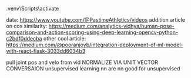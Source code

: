.venv\Scripts\activate

data: https://www.youtube.com/@PastimeAthletics/videos
addition article on cos similarity: https://medium.com/analytics-vidhya/human-pose-comparison-and-action-scoring-using-deep-learning-opencv-python-c2bdf0ddecba
other cool article: https://medium.com/@pooranjoyb/integration-deployment-of-ml-model-with-react-flask-3033dd6034b3

pull joint pos and velo from vid
NORMALIZE VIA UNIT VECTOR CONVERSAION
unsupervised learning nn
are nn good for unsupervised